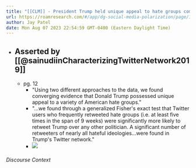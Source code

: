 ```yaml
---
title: "[[CLM]] - President Trump held unique appeal to hate groups compared to other politicians (p. 12)."
url: https://roamresearch.com/#/app/dg-social-media-polarization/page/1xfeWF0D5
author: Jay Patel
date: Mon Aug 07 2023 22:54:59 GMT-0400 (Eastern Daylight Time)
---
```


- ## Asserted by [[@sainudiinCharacterizingTwitterNetwork2019]]
    - pg. 12
        - "Using two different approaches to the data, we found converging evidence that Donald Trump possessed unique appeal to a variety of American hate groups."
        - "...we found through a generalized Fisher's exact test that Twitter users who frequently retweeted hate groups (i.e. at least five times in the span of 9 weeks) were significantly more likely to retweet Trump over any other politician. A significant number of retweeters of nearly all hateful ideologies...were found in Trump's Twitter network."
        - ![](https://firebasestorage.googleapis.com/v0/b/firescript-577a2.appspot.com/o/imgs%2Fapp%2Fdg-social-media-polarization%2FbYGSiBtehG.png?alt=media&token=086de17f-1adb-445c-8793-f6ff60e2b9c6)

###### Discourse Context


